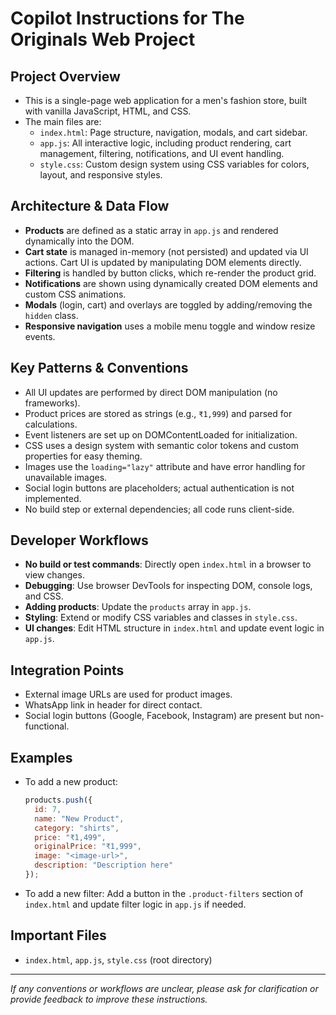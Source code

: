 # Copilot Instructions for The Originals Web Project

## Project Overview
- This is a single-page web application for a men's fashion store, built with vanilla JavaScript, HTML, and CSS.
- The main files are:
  - `index.html`: Page structure, navigation, modals, and cart sidebar.
  - `app.js`: All interactive logic, including product rendering, cart management, filtering, notifications, and UI event handling.
  - `style.css`: Custom design system using CSS variables for colors, layout, and responsive styles.

## Architecture & Data Flow
- **Products** are defined as a static array in `app.js` and rendered dynamically into the DOM.
- **Cart state** is managed in-memory (not persisted) and updated via UI actions. Cart UI is updated by manipulating DOM elements directly.
- **Filtering** is handled by button clicks, which re-render the product grid.
- **Notifications** are shown using dynamically created DOM elements and custom CSS animations.
- **Modals** (login, cart) and overlays are toggled by adding/removing the `hidden` class.
- **Responsive navigation** uses a mobile menu toggle and window resize events.

## Key Patterns & Conventions
- All UI updates are performed by direct DOM manipulation (no frameworks).
- Product prices are stored as strings (e.g., `₹1,999`) and parsed for calculations.
- Event listeners are set up on DOMContentLoaded for initialization.
- CSS uses a design system with semantic color tokens and custom properties for easy theming.
- Images use the `loading="lazy"` attribute and have error handling for unavailable images.
- Social login buttons are placeholders; actual authentication is not implemented.
- No build step or external dependencies; all code runs client-side.

## Developer Workflows
- **No build or test commands**: Directly open `index.html` in a browser to view changes.
- **Debugging**: Use browser DevTools for inspecting DOM, console logs, and CSS.
- **Adding products**: Update the `products` array in `app.js`.
- **Styling**: Extend or modify CSS variables and classes in `style.css`.
- **UI changes**: Edit HTML structure in `index.html` and update event logic in `app.js`.

## Integration Points
- External image URLs are used for product images.
- WhatsApp link in header for direct contact.
- Social login buttons (Google, Facebook, Instagram) are present but non-functional.

## Examples
- To add a new product:
  ```js
  products.push({
    id: 7,
    name: "New Product",
    category: "shirts",
    price: "₹1,499",
    originalPrice: "₹1,999",
    image: "<image-url>",
    description: "Description here"
  });
  ```
- To add a new filter:
  Add a button in the `.product-filters` section of `index.html` and update filter logic in `app.js` if needed.

## Important Files
- `index.html`, `app.js`, `style.css` (root directory)

---
_If any conventions or workflows are unclear, please ask for clarification or provide feedback to improve these instructions._
